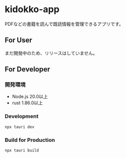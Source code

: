 # kidokko-app

PDFなどの書籍を読んで既読情報を管理できるアプリです。

## For User

まだ開発中のため、リリースはしていません。

## For Developer

### 開発環境
- Node.js 20.0以上
- rust 1.86.0以上

### Development

```bash
npx tauri dev
```

### Build for Production

```bash
npx tauri build
```

